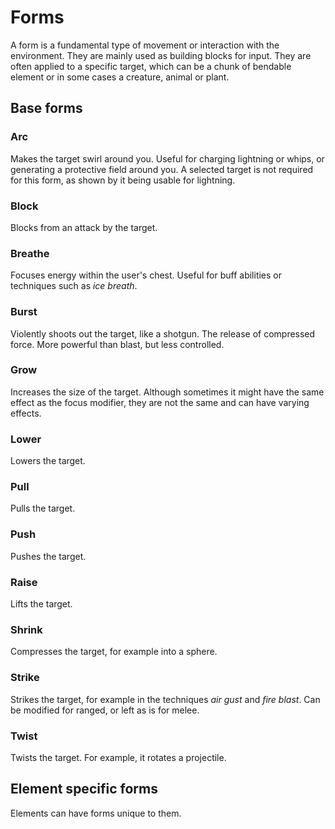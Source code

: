 # Forms

A form is a fundamental type of movement or interaction with the environment.
They are mainly used as building blocks for input.
They are often applied to a specific target,
which can be a chunk of bendable element
or in some cases a creature, animal or plant.

## Base forms

### Arc

Makes the target swirl around you.
Useful for charging lightning or whips,
or generating a protective field around you.
A selected target is not required for this form,
as shown by it being usable for lightning.

### Block

Blocks from an attack by the target.

### Breathe

Focuses energy within the user's chest.
Useful for buff abilities or techniques such as _ice breath_.

### Burst

Violently shoots out the target, like a shotgun.
The release of compressed force.
More powerful than blast, but less controlled.

### Grow

Increases the size of the target.
Although sometimes it might have the same effect as the focus modifier,
they are not the same and can have varying effects.

### Lower

Lowers the target.

### Pull

Pulls the target.

### Push

Pushes the target.

### Raise

Lifts the target.

### Shrink

Compresses the target, for example into a sphere.

### Strike

Strikes the target, for example in the techniques _air gust_ and _fire blast_.
Can be modified for ranged, or left as is for melee.

### Twist

Twists the target. For example, it rotates a projectile.

## Element specific forms

Elements can have forms unique to them.
